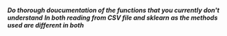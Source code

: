***Do thorough doucumentation of the functions that you currently don't understand**
**In both reading from CSV file and sklearn as the methods used are different in both***
